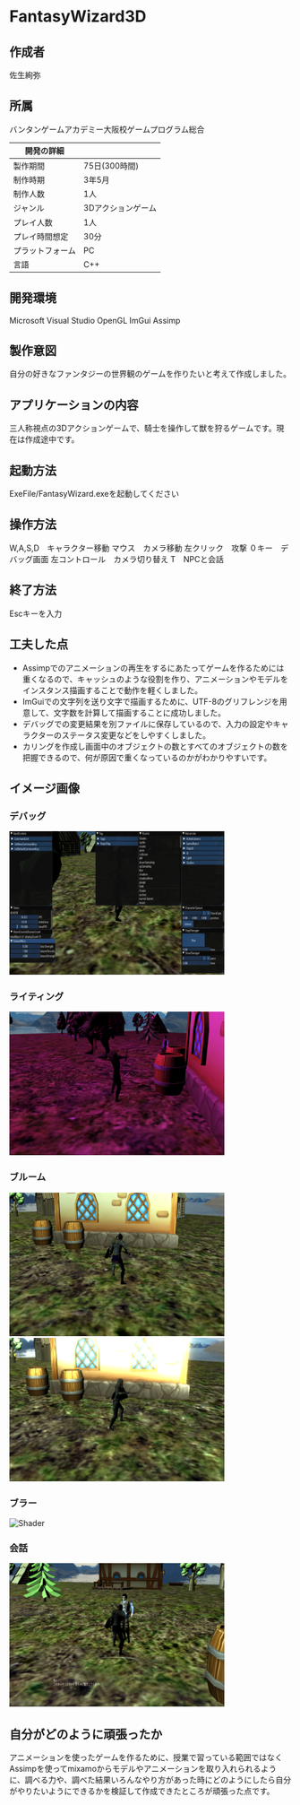 # FantasyWizard3D

## 作成者	
佐生絢弥

## 所属 
バンタンゲームアカデミー大阪校ゲームプログラム総合

|開発の詳細||
----|----
|製作期間|75日(300時間)|
|制作時期|3年5月|
|制作人数|1人|
|ジャンル|3Dアクションゲーム|
|プレイ人数|1人|
|プレイ時間想定|30分|
|プラットフォーム|PC|
|言語|C++|

## 開発環境　　　　　　
Microsoft Visual Studio 
OpenGL
ImGui
Assimp

## 製作意図
自分の好きなファンタジーの世界観のゲームを作りたいと考えて作成しました。

## アプリケーションの内容
三人称視点の3Dアクションゲームで、騎士を操作して獣を狩るゲームです。現在は作成途中です。

## 起動方法
ExeFile/FantasyWizard.exeを起動してください

## 操作方法
W,A,S,D　キャラクター移動
マウス　カメラ移動
左クリック　攻撃
０キー　デバッグ画面
左コントロール　カメラ切り替え
T　NPCと会話

## 終了方法
Escキーを入力

## 工夫した点
- Assimpでのアニメーションの再生をするにあたってゲームを作るためには重くなるので、キャッシュのような役割を作り、アニメーションやモデルをインスタンス描画することで動作を軽くしました。
- ImGuiでの文字列を送り文字で描画するために、UTF-8のグリフレンジを用意して、文字数を計算して描画することに成功しました。
- デバッグでの変更結果を別ファイルに保存しているので、入力の設定やキャラクターのステータス変更などをしやすくしました。
- カリングを作成し画面中のオブジェクトの数とすべてのオブジェクトの数を把握できるので、何が原因で重くなっているのかがわかりやすいです。

## イメージ画像

### デバッグ
<img src="https://github.com/june-mare/FantasyWizard/blob/master/ImageFile/Debug.png" alt="Debug" title="Debug" width="384" height="256">

### ライティング
<img src="https://github.com/june-mare/FantasyWizard/blob/master/ImageFile/Color.png" alt="Color" title="Color" width="384" height="256">

### ブルーム
<img src="https://github.com/june-mare/FantasyWizard/blob/master/ImageFile/Befor.png" alt="Befor" title="Befor" width="384" height="256">
<img src="https://github.com/june-mare/FantasyWizard/blob/master/ImageFile/After.png" alt="After" title="After" width="384" height="256">

### ブラー
<img src="https://github.com/june-mare/FantasyWizard/blob/master/ImageFile/Shader.png" alt="Shader" title="Shader" width="384" height="256">

### 会話　
<img src="https://github.com/june-mare/FantasyWizard/blob/master/ImageFile/Talk.png" alt="Talk" title="Talk" width="384" height="256">

## 自分がどのように頑張ったか
アニメーションを使ったゲームを作るために、授業で習っている範囲ではなくAssimpを使ってmixamoからモデルやアニメーションを取り入れられるように、調べる力や、調べた結果いろんなやり方があった時にどのようにしたら自分がやりたいようにできるかを検証して作成できたところが頑張った点です。
